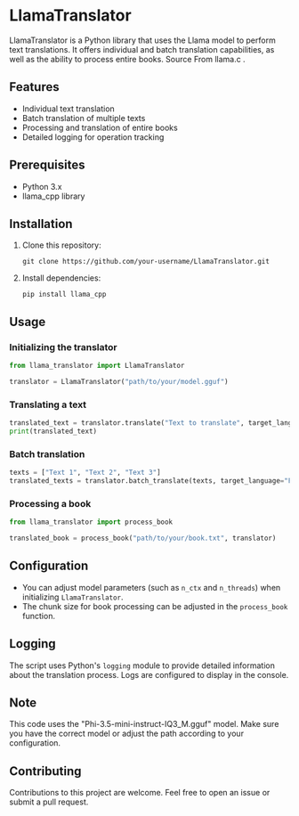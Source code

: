 # LlamaTranslator

LlamaTranslator is a Python library that uses the Llama model to perform text translations. It offers individual and batch translation capabilities, as well as the ability to process entire books. Source From llama.c .


## Features

- Individual text translation
- Batch translation of multiple texts
- Processing and translation of entire books
- Detailed logging for operation tracking

## Prerequisites

- Python 3.x
- llama_cpp library

## Installation

1. Clone this repository:
   ```
   git clone https://github.com/your-username/LlamaTranslator.git
   ```

2. Install dependencies:
   ```
   pip install llama_cpp
   ```

## Usage

### Initializing the translator

```python
from llama_translator import LlamaTranslator

translator = LlamaTranslator("path/to/your/model.gguf")
```

### Translating a text

```python
translated_text = translator.translate("Text to translate", target_language="French")
print(translated_text)
```

### Batch translation

```python
texts = ["Text 1", "Text 2", "Text 3"]
translated_texts = translator.batch_translate(texts, target_language="French")
```

### Processing a book

```python
from llama_translator import process_book

translated_book = process_book("path/to/your/book.txt", translator)
```

## Configuration

- You can adjust model parameters (such as `n_ctx` and `n_threads`) when initializing `LlamaTranslator`.
- The chunk size for book processing can be adjusted in the `process_book` function.

## Logging

The script uses Python's `logging` module to provide detailed information about the translation process. Logs are configured to display in the console.

## Note

This code uses the "Phi-3.5-mini-instruct-IQ3_M.gguf" model. Make sure you have the correct model or adjust the path according to your configuration.

## Contributing

Contributions to this project are welcome. Feel free to open an issue or submit a pull request.

